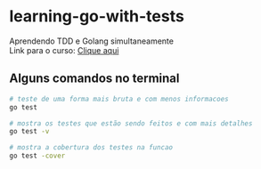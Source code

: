 # learning-go-with-tests
Aprendendo TDD e Golang simultaneamente
<br/>
Link para o curso: 
[Clique aqui](https://github.com/quii/learn-go-with-tests)



## Alguns comandos no terminal

```bash
# teste de uma forma mais bruta e com menos informacoes
go test

# mostra os testes que estão sendo feitos e com mais detalhes
go test -v

# mostra a cobertura dos testes na funcao
go test -cover
```
